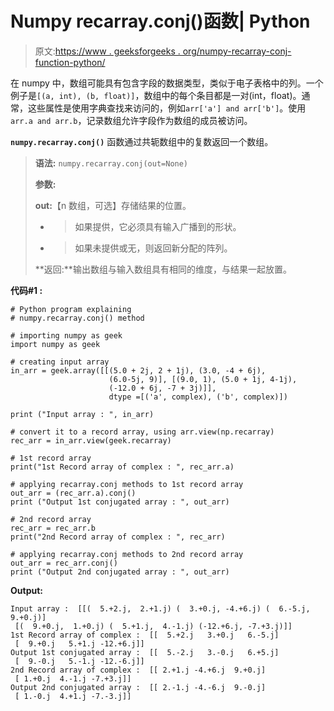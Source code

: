 # Numpy recarray.conj()函数| Python

> 原文:[https://www . geeksforgeeks . org/numpy-recarray-conj-function-python/](https://www.geeksforgeeks.org/numpy-recarray-conj-function-python/)

在 numpy 中，数组可能具有包含字段的数据类型，类似于电子表格中的列。一个例子是`[(a, int), (b, float)]`，数组中的每个条目都是一对(int，float)。通常，这些属性是使用字典查找来访问的，例如`arr['a'] and arr['b']`。使用`arr.a and arr.b`，记录数组允许字段作为数组的成员被访问。

**`numpy.recarray.conj()`** 函数通过共轭数组中的复数返回一个数组。

> **语法:** `numpy.recarray.conj(out=None)`
> 
> **参数:**
> 
> **out:**【n 数组，可选】存储结果的位置。
> - >如果提供，它必须具有输入广播到的形状。
> - >如果未提供或无，则返回新分配的阵列。
> 
> **返回:**输出数组与输入数组具有相同的维度，与结果一起放置。

**代码#1 :**

```
# Python program explaining
# numpy.recarray.conj() method 

# importing numpy as geek
import numpy as geek

# creating input array 
in_arr = geek.array([[(5.0 + 2j, 2 + 1j), (3.0, -4 + 6j),
                      (6.0-5j, 9)], [(9.0, 1), (5.0 + 1j, 4-1j),
                      (-12.0 + 6j, -7 + 3j)]],
                      dtype =[('a', complex), ('b', complex)])

print ("Input array : ", in_arr)

# convert it to a record array, using arr.view(np.recarray)
rec_arr = in_arr.view(geek.recarray)

# 1st record array
print("1st Record array of complex : ", rec_arr.a)

# applying recarray.conj methods to 1st record array
out_arr = (rec_arr.a).conj()
print ("Output 1st conjugated array : ", out_arr) 

# 2nd record array
rec_arr = rec_arr.b
print("2nd Record array of complex : ", rec_arr)

# applying recarray.conj methods to 2nd record array
out_arr = rec_arr.conj()
print ("Output 2nd conjugated array : ", out_arr) 
```

**Output:**

```
Input array :  [[(  5.+2.j,  2.+1.j) (  3.+0.j, -4.+6.j) (  6.-5.j,  9.+0.j)]
 [(  9.+0.j,  1.+0.j) (  5.+1.j,  4.-1.j) (-12.+6.j, -7.+3.j)]]
1st Record array of complex :  [[  5.+2.j   3.+0.j   6.-5.j]
 [  9.+0.j   5.+1.j -12.+6.j]]
Output 1st conjugated array :  [[  5.-2.j   3.-0.j   6.+5.j]
 [  9.-0.j   5.-1.j -12.-6.j]]
2nd Record array of complex :  [[ 2.+1.j -4.+6.j  9.+0.j]
 [ 1.+0.j  4.-1.j -7.+3.j]]
Output 2nd conjugated array :  [[ 2.-1.j -4.-6.j  9.-0.j]
 [ 1.-0.j  4.+1.j -7.-3.j]]

```